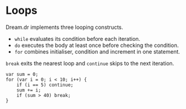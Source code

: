 # Loops

Dream.dr implements three looping constructs.

- `while` evaluates its condition before each iteration.
- `do` executes the body at least once before checking the condition.
- `for` combines initialiser, condition and increment in one statement.

`break` exits the nearest loop and `continue` skips to the next iteration.

```dream
var sum = 0;
for (var i = 0; i < 10; i++) {
    if (i == 5) continue;
    sum += i;
    if (sum > 40) break;
}
```

